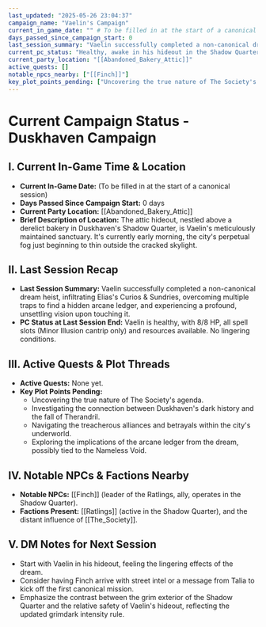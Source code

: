 ```yaml
---
last_updated: "2025-05-26 23:04:37"
campaign_name: "Vaelin's Campaign"
current_in_game_date: "" # To be filled in at the start of a canonical session
days_passed_since_campaign_start: 0
last_session_summary: "Vaelin successfully completed a non-canonical dream heist, infiltrating Elias's Curios & Sundries, overcoming multiple traps to find a hidden arcane ledger, and experiencing a profound, unsettling vision upon touching it."
current_pc_status: "Healthy, awake in his hideout in the Shadow Quarter."
current_party_location: "[[Abandoned_Bakery_Attic]]"
active_quests: []
notable_npcs_nearby: ["[[Finch]]"]
key_plot_points_pending: ["Uncovering the true nature of The Society's agenda", "Investigating the connection between Duskhaven's dark history and the fall of Therandril", "Navigating the treacherous alliances and betrayals within the city's underworld.", "Exploring the implications of the arcane ledger from the dream, possibly tied to the Nameless Void."]
---
```


# Current Campaign Status - Duskhaven Campaign

## I. Current In-Game Time & Location

* **Current In-Game Date:** (To be filled in at the start of a canonical session)
* **Days Passed Since Campaign Start:** 0 days
* **Current Party Location:** [[Abandoned_Bakery_Attic]]
* **Brief Description of Location:** The attic hideout, nestled above a derelict bakery in Duskhaven's Shadow Quarter, is Vaelin's meticulously maintained sanctuary. It's currently early morning, the city's perpetual fog just beginning to thin outside the cracked skylight.

## II. Last Session Recap

* **Last Session Summary:** Vaelin successfully completed a non-canonical dream heist, infiltrating Elias's Curios & Sundries, overcoming multiple traps to find a hidden arcane ledger, and experiencing a profound, unsettling vision upon touching it.
* **PC Status at Last Session End:** Vaelin is healthy, with 8/8 HP, all spell slots (Minor Illusion cantrip only) and resources available. No lingering conditions.

## III. Active Quests & Plot Threads

* **Active Quests:** None yet.
* **Key Plot Points Pending:**
    * Uncovering the true nature of The Society's agenda.
    * Investigating the connection between Duskhaven's dark history and the fall of Therandril.
    * Navigating the treacherous alliances and betrayals within the city's underworld.
    * Exploring the implications of the arcane ledger from the dream, possibly tied to the Nameless Void.

## IV. Notable NPCs & Factions Nearby

* **Notable NPCs:** [[Finch]] (leader of the Ratlings, ally, operates in the Shadow Quarter).
* **Factions Present:** [[Ratlings]] (active in the Shadow Quarter), and the distant influence of [[The_Society]].

## V. DM Notes for Next Session

* Start with Vaelin in his hideout, feeling the lingering effects of the dream.
* Consider having Finch arrive with street intel or a message from Talia to kick off the first canonical mission.
* Emphasize the contrast between the grim exterior of the Shadow Quarter and the relative safety of Vaelin's hideout, reflecting the updated grimdark intensity rule.